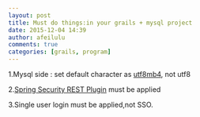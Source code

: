 ```yaml
---
layout: post
title: Must do things:in your grails + mysql project
date: 2015-12-04 14:39
author: afeilulu
comments: true
categories: [grails, program]
---
```

1.Mysql side : set default character as <a href="https://mathiasbynens.be/notes/mysql-utf8mb4#upgrade">utf8mb4</a>, not utf8

2.<a href="http://alvarosanchez.github.io/grails-spring-security-rest/1.5.3/docs/guide/introduction.html">Spring Security REST Plugin</a> must be applied

3.Single user login must be applied,not SSO.

